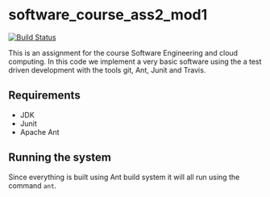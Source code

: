 # software_course_ass2_mod1

[![Build Status](https://travis-ci.org/JohanFKson/software_course_ass2_mod1.svg?branch=master)](https://travis-ci.org/JohanFKson/software_course_ass2_mod1)

This is an assignment for the course Software Engineering and cloud computing. In this code we implement a very basic software using the 
a test driven development with the tools git, Ant, Junit and Travis.

## Requirements

* JDK
* Junit
* Apache Ant

## Running the system

Since everything is built using Ant build system it will all run using the command `ant`.
